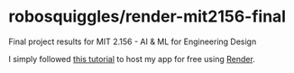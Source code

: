 # robosquiggles/render-mit2156-final
Final project results for MIT 2.156 - AI &amp; ML for Engineering Design

I simply followed [this tutorial](https://www.youtube.com/watch?v=H16dZMYmvqo) to host my app for free using [Render](https://render.com/?_gl=1*vi4z5w*_gcl_au*MTExODkyMzk0MS4xNzMzNDQ3ODM0*_ga*NzAxOTE4MDQzLjE3MzM0NDc4MzU.*_ga_QK9L9QJC5N*MTczMzQ0NzgzNC4xLjEuMTczMzQ0Nzg2OS4yNS4wLjA.).
